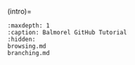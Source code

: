 (intro)= 

```{toctree}
:maxdepth: 1
:caption: Balmorel GitHub Tutorial
:hidden:
browsing.md
branching.md
```